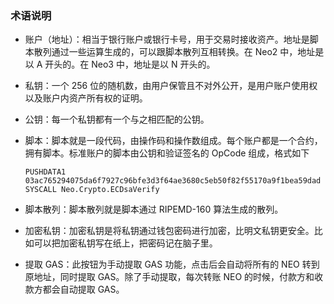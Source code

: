 ### 术语说明

- 账户（地址）：相当于银行账户或银行卡号，用于交易时接收资产。地址是脚本散列通过一些运算生成的，可以跟脚本散列互相转换。在 Neo2 中，地址是以 A 开头的。在 Neo3 中，地址是以 N 开头的。 

- 私钥：一个 256 位的随机数，由用户保管且不对外公开，是用户账户使用权以及账户内资产所有权的证明。 

- 公钥：每一个私钥都有一个与之相匹配的公钥。

- 脚本：脚本就是一段代码，由操作码和操作数组成。每个账户都是一个合约，拥有脚本。标准账户的脚本由公钥和验证签名的 OpCode 组成，格式如下

  ```
  PUSHDATA1 03ac765294075da6f7927c96bfe3d3f64ae3680c5eb50f82f55170a9f1bea59dad
  SYSCALL Neo.Crypto.ECDsaVerify
  ```

- 脚本散列：脚本散列就是脚本通过 RIPEMD-160 算法生成的散列。

- 加密私钥：加密私钥是将私钥通过钱包密码进行加密，比明文私钥更安全。比如可以把加密私钥写在纸上，把密码记在脑子里。

- 提取 GAS：此按钮为手动提取 GAS 功能，点击后会自动将所有的 NEO 转到原地址，同时提取 GAS。除了手动提取，每次转账 NEO 的时候，付款方和收款方都会自动提取 GAS。